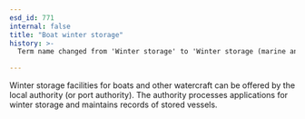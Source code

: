 ```yaml
---
esd_id: 771
internal: false
title: "Boat winter storage"
history: >-
  Term name changed from 'Winter storage' to 'Winter storage (marine and waterway)' and scope notes added in version 2.02. Term name changed from 'Winter storage (marine and waterway)' to 'Boats - winter storage facilities' in version 3.00. Name changed to 'Boat winter storage' in version 4.00.

---
```


Winter storage facilities for boats and other watercraft can be offered by the local authority (or port authority).  The authority processes applications for winter storage and maintains records of stored vessels.

